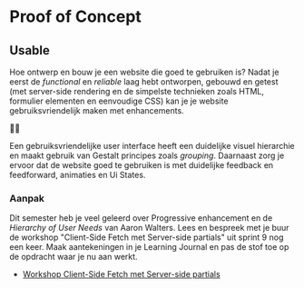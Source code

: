 # Proof of Concept

## Usable

<!-- Over wat je kunt doen om de UX van een website beter te maken en te verrijken met micro-interacties, animaties, en ui states. -->

Hoe ontwerp en bouw je een website die goed te gebruiken is? Nadat je eerst de *functional* en *reliable* laag hebt ontworpen, gebouwd en getest (met server-side rendering en de simpelste technieken zoals HTML, formulier elementen en eenvoudige CSS) kan je je website gebruiksvriendelijk maken met enhancements.

🍴🍔

Een gebruiksvriendelijke user interface heeft een duidelijke visuel hierarchie en maakt gebruik van Gestalt principes zoals *grouping*. Daarnaast zorg je ervoor dat de website goed te gebruiken is met duidelijke feedback en feedforward, animaties en Ui States.


### Aanpak

Dit semester heb je veel geleerd over Progressive enhancement en de _Hierarchy of User Needs_ van Aaron Walters. Lees en bespreek met je buur de workshop "Client-Side Fetch met Server-side partials" uit sprint 9 nog een keer. Maak aantekeningen in je Learning Journal en pas de stof toe op de opdracht waar je nu aan werkt. 

- [Workshop Client-Side Fetch met Server-side partials](https://github.com/fdnd-task/the-web-is-for-everyone-interactive-functionality/blob/main/docs/client-side-fetch.md)

  

<!--

Over de usabel laag van de piramide (Wat is UX eigenlijk?)
Herhaling: Over feedback/feedforward, gestalt/grouping van info (en cognitive overload), over visuele hierarchie, over micro interacties en animatie.
UI states
Animaties: Disney principes
Micro interacties
-->
<!-- 
Een gebruikesvriendelijke website ontwerp en bouw je met moderne web technieken én fallback. Als een browser een moderne CSS techniek, zoals een masonry layout met grid,   ... 

Over browser ondersteuning, over feature detection

Over wat je doet in js zodat buttons en animaties de boel niet verkloten
-->
